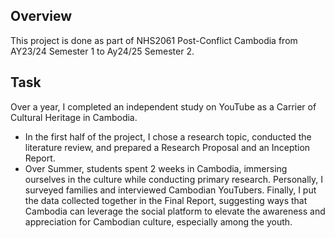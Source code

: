 ## Overview
This project is done as part of NHS2061 Post-Conflict Cambodia from AY23/24 Semester 1 to Ay24/25 Semester 2.

## Task
Over a year, I completed an independent study on YouTube as a Carrier of Cultural Heritage in Cambodia. 
* In the first half of the project, I chose a research topic, conducted the literature review, and prepared a Research Proposal and an Inception Report.
* Over Summer, students spent 2 weeks in Cambodia, immersing ourselves in the culture while conducting primary research. Personally, I surveyed families and interviewed Cambodian YouTubers. Finally, I put the data collected together in the Final Report, suggesting ways that Cambodia can leverage the social platform to elevate the awareness and appreciation for Cambodian culture, especially among the youth.
